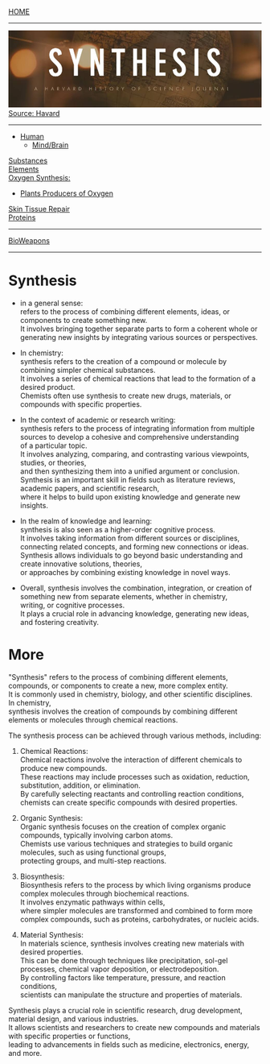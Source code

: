 [HOME](/README.md)    

----------------

![img](/assets/docs/synthesis/images.jpeg)
[Source: Havard](https://histsci.fas.harvard.edu/synthesis)
   
----------------  

- [Human](/assets/docs/synthesis/humans/readme.md)
  - [Mind/Brain](/assets/docs/synthesis/humans/mind/readme.md)    



[Substances](/assets/docs/synthesis/substances/readme.md)  
[Elements](/assets/docs/synthesis/elements/readme.md)   
[Oxygen Synthesis:](/assets/docs/synthesis/oxygen/readme.md)   
  - [Plants Producers of Oxygen](/assets/docs/synthesis/oxygen/plants/readme.md)
    
[Skin Tissue Repair](/assets/docs/synthesis/SkinTissue-Repair/readme.md)  
[Proteins](/assets/docs/synthesis/proteins/readme.md)

----------------

[BioWeapons](/assets/docs/synthesis/bioweapons/readme.md)

----------------  

# Synthesis  
   - in a general sense:  
      refers to the process of combining different elements, ideas, or components to create something new.  
       It involves bringing together separate parts to form a coherent whole or generating new insights by integrating various sources or perspectives.  
  
   - In chemistry:  
      synthesis refers to the creation of a compound or molecule by combining simpler chemical substances.   
       It involves a series of chemical reactions that lead to the formation of a desired product.   
        Chemists often use synthesis to create new drugs, materials, or compounds with specific properties.  

   - In the context of academic or research writing:  
      synthesis refers to the process of integrating information from multiple sources to develop a cohesive and comprehensive understanding  
       of a particular topic.  
        It involves analyzing, comparing, and contrasting various viewpoints, studies, or theories,   
         and then synthesizing them into a unified argument or conclusion.   
          Synthesis is an important skill in fields such as literature reviews, academic papers, and scientific research,   
           where it helps to build upon existing knowledge and generate new insights.  

   - In the realm of knowledge and learning:  
      synthesis is also seen as a higher-order cognitive process.   
       It involves taking information from different sources or disciplines, connecting related concepts, and forming new connections or ideas.  
        Synthesis allows individuals to go beyond basic understanding and create innovative solutions, theories,   
         or approaches by combining existing knowledge in novel ways.  
  
   - Overall, synthesis involves the combination, integration, or creation of something new from separate elements, whether in chemistry,  
      writing, or cognitive processes.    
       It plays a crucial role in advancing knowledge, generating new ideas, and fostering creativity.   

# More
 "Synthesis" refers to the process of combining different elements, compounds, or components to create a new, more complex entity.    
  It is commonly used in chemistry, biology, and other scientific disciplines.    
   In chemistry,     
    synthesis involves the creation of compounds by combining different elements or molecules through chemical reactions.    

   The synthesis process can be achieved through various methods, including:    

   1. Chemical Reactions:   
       Chemical reactions involve the interaction of different chemicals to produce new compounds.     
        These reactions may include processes such as oxidation, reduction, substitution, addition, or elimination.     
         By carefully selecting reactants and controlling reaction conditions,     
          chemists can create specific compounds with desired properties.   

   2. Organic Synthesis:    
       Organic synthesis focuses on the creation of complex organic compounds, typically involving carbon atoms.   
        Chemists use various techniques and strategies to build organic molecules, such as using functional groups,   
         protecting groups, and multi-step reactions.    
 
   3. Biosynthesis:    
       Biosynthesis refers to the process by which living organisms produce complex molecules through biochemical reactions.     
        It involves enzymatic pathways within cells,    
         where simpler molecules are transformed and combined to form more complex compounds, such as proteins, carbohydrates, or nucleic acids.    

   4. Material Synthesis:    
       In materials science, synthesis involves creating new materials with desired properties.  
        This can be done through techniques like precipitation, sol-gel processes, chemical vapor deposition, or electrodeposition.     
         By controlling factors like temperature, pressure, and reaction conditions,    
          scientists can manipulate the structure and properties of materials.   
 
   Synthesis plays a crucial role in scientific research, drug development, material design, and various industries.    
    It allows scientists and researchers to create new compounds and materials with specific properties or functions,    
     leading to advancements in fields such as medicine, electronics, energy, and more.   
